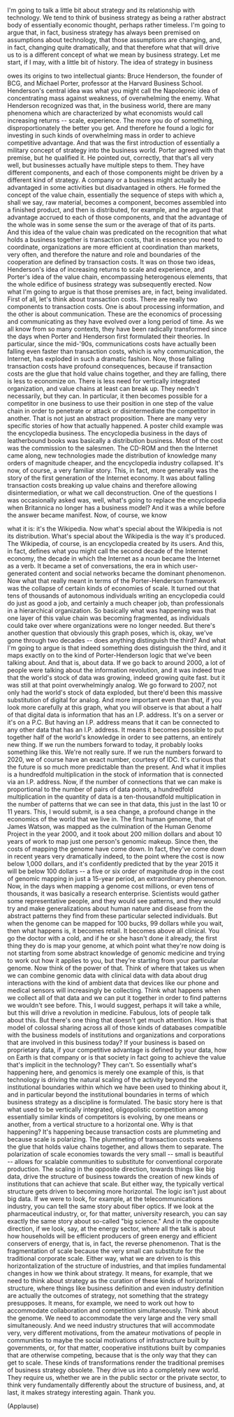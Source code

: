 
I&#39;m going to talk a little bit about strategy
and its relationship with technology.
We tend to think of business strategy
as being a rather abstract body
of essentially economic thought,
perhaps rather timeless.
I&#39;m going to argue that, in fact,
business strategy has always been premised
on assumptions about technology,
that those assumptions are changing,
and, in fact, changing quite dramatically,
and that therefore what that will drive us to
is a different concept of what we mean
by business strategy.
Let me start, if I may,
with a little bit of history.
The idea of strategy in business

owes its origins to two intellectual giants:
Bruce Henderson, the founder of BCG,
and Michael Porter, professor
at the Harvard Business School.
Henderson&#39;s central idea was what you might call
the Napoleonic idea of concentrating mass
against weakness, of overwhelming the enemy.
What Henderson recognized was that,
in the business world,
there are many phenomena which are characterized
by what economists would call increasing returns --
scale, experience.
The more you do of something,
disproportionately the better you get.
And therefore he found a logic for investing
in such kinds of overwhelming mass
in order to achieve competitive advantage.
And that was the first introduction
of essentially a military concept of strategy
into the business world.
Porter agreed with that premise,
but he qualified it.
He pointed out, correctly, that that&#39;s all very well,
but businesses actually have multiple steps to them.
They have different components,
and each of those components might be driven
by a different kind of strategy.
A company or a business
might actually be advantaged
in some activities but disadvantaged in others.
He formed the concept of the value chain,
essentially the sequence of steps with which
a, shall we say, raw material, becomes a component,
becomes assembled into a finished product,
and then is distributed, for example,
and he argued that advantage accrued
to each of those components,
and that the advantage of the whole
was in some sense the sum or the average
of that of its parts.
And this idea of the value chain was predicated
on the recognition that
what holds a business together is transaction costs,
that in essence you need to coordinate,
organizations are more efficient at coordination
than markets, very often,
and therefore the nature and role and boundaries
of the cooperation are defined by transaction costs.
It was on those two ideas,
Henderson&#39;s idea of increasing returns
to scale and experience,
and Porter&#39;s idea of the value chain,
encompassing heterogenous elements,
that the whole edifice of business strategy
was subsequently erected.
Now what I&#39;m going to argue is
that those premises are, in fact, being invalidated.
First of all, let&#39;s think about transaction costs.
There are really two components
to transaction costs.
One is about processing information,
and the other is about communication.
These are the economics of
processing and communicating
as they have evolved over a long period of time.
As we all know from so many contexts,
they have been radically transformed
since the days when Porter and Henderson
first formulated their theories.
In particular, since the mid-&#39;90s,
communications costs have actually been falling
even faster than transaction costs,
which is why communication, the Internet,
has exploded in such a dramatic fashion.
Now, those falling transaction costs
have profound consequences,
because if transaction costs are the glue
that hold value chains together, and they are falling,
there is less to economize on.
There is less need for vertically
integrated organization,
and value chains at least can break up.
They needn&#39;t necessarily, but they can.
In particular, it then becomes possible for
a competitor in one business
to use their position in one step of the value chain
in order to penetrate or attack
or disintermediate the competitor in another.
That is not just an abstract proposition.
There are many very specific stories
of how that actually happened.
A poster child example was
the encyclopedia business.
The encyclopedia business
in the days of leatherbound books
was basically a distribution business.
Most of the cost was the
commission to the salesmen.
The CD-ROM and then the Internet came along,
new technologies made the distribution of knowledge
many orders of magnitude cheaper,
and the encyclopedia industry collapsed.
It&#39;s now, of course, a very familiar story.
This, in fact, more generally was the story
of the first generation of the Internet economy.
It was about falling transaction costs
breaking up value chains
and therefore allowing disintermediation,
or what we call deconstruction.
One of the questions I was occasionally asked was,
well, what&#39;s going to replace the encyclopedia
when Britannica no longer has a business model?
And it was a while before
the answer became manifest.
Now, of course, we know

what it is: it&#39;s the Wikipedia.
Now what&#39;s special about the
Wikipedia is not its distribution.
What&#39;s special about the Wikipedia
is the way it&#39;s produced.
The Wikipedia, of course, is an encyclopedia
created by its users.
And this, in fact, defines what you might call
the second decade of the Internet economy,
the decade in which the Internet as a noun
became the Internet as a verb.
It became a set of conversations,
the era in which user-generated
content and social networks
became the dominant phenomenon.
Now what that really meant
in terms of the Porter-Henderson framework
was the collapse of certain
kinds of economies of scale.
It turned out that tens of thousands
of autonomous individuals writing an encyclopedia
could do just as good a job,
and certainly a much cheaper job,
than professionals in a hierarchical organization.
So basically what was happening was that one layer
of this value chain was becoming fragmented,
as individuals could take over
where organizations were no longer needed.
But there&#39;s another question
that obviously this graph poses,
which is, okay, we&#39;ve
gone through two decades --
does anything distinguish the third?
And what I&#39;m going to argue is that indeed
something does distinguish the third,
and it maps exactly on to the kind of
Porter-Henderson logic that
we&#39;ve been talking about.
And that is, about data.
If we go back to around 2000,
a lot of people were talking
about the information revolution,
and it was indeed true that the world&#39;s stock of data
was growing, indeed growing quite fast.
but it was still at that point overwhelmingly analog.
We go forward to 2007,
not only had the world&#39;s stock of data exploded,
but there&#39;d been this massive substitution
of digital for analog.
And more important even than that,
if you look more carefully at this graph,
what you will observe is that about a half
of that digital data
is information that has an I.P. address.
It&#39;s on a server or it&#39;s on a P.C.
But having an I.P. address means that it
can be connected to any other data
that has an I.P. address.
It means it becomes possible
to put together half of the world&#39;s knowledge
in order to see patterns,
an entirely new thing.
If we run the numbers forward to today,
it probably looks something like this.
We&#39;re not really sure.
If we run the numbers forward to 2020,
we of course have an exact number, courtesy of IDC.
It&#39;s curious that the future is so much
more predictable than the present.
And what it implies is a hundredfold multiplication
in the stock of information that is connected
via an I.P. address.
Now, if the number of connections that we can make
is proportional to the number of pairs of data points,
a hundredfold multiplication in the quantity of data
is a ten-thousandfold multiplication
in the number of patterns
that we can see in that data,
this just in the last 10 or 11 years.
This, I would submit, is a sea change,
a profound change in the economics
of the world that we live in.
The first human genome,
that of James Watson,
was mapped as the culmination of the
Human Genome Project in the year 2000,
and it took about 200 million dollars
and about 10 years of work to map
just one person&#39;s genomic makeup.
Since then, the costs of mapping
the genome have come down.
In fact, they&#39;ve come down in recent years
very dramatically indeed,
to the point where the cost 
is now below 1,000 dollars,
and it&#39;s confidently predicted that by the year 2015
it will be below 100 dollars --
a five or six order of magnitude drop
in the cost of genomic mapping
in just a 15-year period,
an extraordinary phenomenon.
Now, in the days when mapping a genome
cost millions, or even tens of thousands,
it was basically a research enterprise.
Scientists would gather some representative people,
and they would see patterns, and they would try
and make generalizations about
human nature and disease
from the abstract patterns they find
from these particular selected individuals.
But when the genome can 
be mapped for 100 bucks,
99 dollars while you wait,
then what happens is, it becomes retail.
It becomes above all clinical.
You go the doctor with a cold,
and if he or she hasn&#39;t done it already,
the first thing they do is map your genome,
at which point what they&#39;re now doing
is not starting from some abstract 
knowledge of genomic medicine
and trying to work out how it applies to you,
but they&#39;re starting from your particular genome.
Now think of the power of that.
Think of where that takes us
when we can combine genomic data
with clinical data
with data about drug interactions
with the kind of ambient data that devices
like our phone and medical sensors
will increasingly be collecting.
Think what happens when we collect all of that data
and we can put it together
in order to find patterns we wouldn&#39;t see before.
This, I would suggest, perhaps it will take a while,
but this will drive a revolution in medicine.
Fabulous, lots of people talk about this.
But there&#39;s one thing that
doesn&#39;t get much attention.
How is that model of colossal sharing
across all of those kinds of databases
compatible with the business models
of institutions and organizations and corporations
that are involved in this business today?
If your business is based on proprietary data,
if your competitive advantage
is defined by your data,
how on Earth is that company or is that society
in fact going to achieve the value
that&#39;s implicit in the technology? They can&#39;t.
So essentially what&#39;s happening here,
and genomics is merely one example of this,
is that technology is driving
the natural scaling of the activity
beyond the institutional boundaries within which
we have been used to thinking about it,
and in particular beyond the institutional boundaries
in terms of which business strategy
as a discipline is formulated.
The basic story here is that what used to be
vertically integrated, oligopolistic competition
among essentially similar kinds of competitors
is evolving, by one means or another,
from a vertical structure to a horizontal one.
Why is that happening?
It&#39;s happening because
transaction costs are plummeting
and because scale is polarizing.
The plummeting of transaction costs
weakens the glue that holds value chains together,
and allows them to separate.
The polarization of scale economies
towards the very small -- small is beautiful --
allows for scalable communities
to substitute for conventional corporate production.
The scaling in the opposite direction,
towards things like big data,
drive the structure of business
towards the creation of new kinds of institutions
that can achieve that scale.
But either way, the typically vertical structure
gets driven to becoming more horizontal.
The logic isn&#39;t just about big data.
If we were to look, for example,
at the telecommunications industry,
you can tell the same story about fiber optics.
If we look at the pharmaceutical industry,
or, for that matter, university research,
you can say exactly the same story
about so-called &quot;big science.&quot;
And in the opposite direction,
if we look, say, at the energy sector,
where all the talk is about how households
will be efficient producers of green energy
and efficient conservers of energy,
that is, in fact, the reverse phenomenon.
That is the fragmentation of scale
because the very small can substitute
for the traditional corporate scale.
Either way, what we are driven to
is this horizontalization of the structure of industries,
and that implies fundamental changes
in how we think about strategy.
It means, for example, that we need to think
about strategy as the curation
of these kinds of horizontal structure,
where things like business definition
and even industry definition
are actually the outcomes of strategy,
not something that the strategy presupposes.
It means, for example, we need to work out
how to accommodate collaboration
and competition simultaneously.
Think about the genome.
We need to accommodate the very large
and the very small simultaneously.
And we need industry structures
that will accommodate very,
very different motivations,
from the amateur motivations
of people in communities
to maybe the social motivations
of infrastructure built by governments,
or, for that matter, cooperative institutions
built by companies that are otherwise competing,
because that is the only way
that they can get to scale.
These kinds of transformations
render the traditional premises 
of business strategy obsolete.
They drive us into a completely new world.
They require us, whether we are
in the public sector or the private sector,
to think very fundamentally differently
about the structure of business,
and, at last, it makes strategy interesting again.
Thank you.

(Applause)

